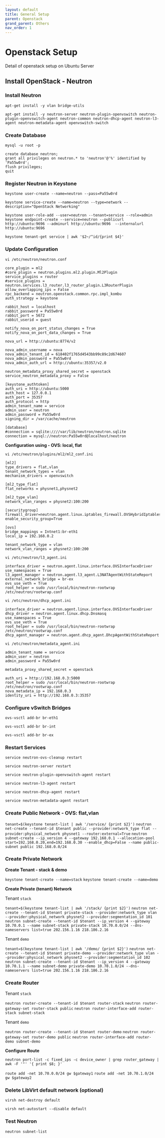 ```yaml
---
layout: default
title: General Setup
parent: Openstack
grand_parent: Others
nav_order: 1
---
```


# Openstack Setup #

Detail of openstack setup on Ubuntu Server

## Install OpenStack - Neutron ##

### Install Neutron ###

`apt-get install -y vlan bridge-utils`

`apt-get install -y neutron-server neutron-plugin-openvswitch neutron-plugin-openvswitch-agent neutron-common neutron-dhcp-agent neutron-l3-agent neutron-metadata-agent openvswitch-switch`

### Create Database ###

`mysql -u root -p`

```
create database neutron;
grant all privileges on neutron.* to 'neutron'@'%' identified by 'Pa55w0rd';
flush privileges;
quit
```

### Register Neutron in Keystone ###

`keystone user-create --name=neutron --pass=Pa55w0rd`

`keystone service-create --name=neutron --type=network --description="OpenStack Networking"`

`keystone user-role-add --user=neutron --tenant=service --role=admin
keystone endpoint-create --service=neutron --publicurl http://ubuntu:9696 --adminurl http://ubuntu:9696  --internalurl http://ubuntu:9696`

`keystone tenant-get service | awk '$2~/^id/{print $4}'`


### Update Configuration ###

`vi /etc/neutron/neutron.conf`

```
core_plugin = ml2
#core_plugin = neutron.plugins.ml2.plugin.Ml2Plugin
service_plugins = router
#service_plugins = neutron.services.l3_router.l3_router_plugin.L3RouterPlugin
allow_overlapping_ips = False
rpc_backend = neutron.openstack.common.rpc.impl_kombu
auth_strategy = keystone

rabbit_host = localhost
rabbit_password = Pa55w0rd
rabbit_port = 5672
rabbit_userid = guest

notify_nova_on_port_status_changes = True
notify_nova_on_port_data_changes = True

nova_url = http://ubuntu:8774/v2

nova_admin_username = nova
nova_admin_tenant_id = 618402f1765d4543bb99c89c2d674607
nova_admin_password = Pa55w0rd
nova_admin_auth_url = http://ubuntu:35357/v2.0

neutron_metadata_proxy_shared_secret = openstack
service_neutron_metadata_proxy = False

[keystone_authtoken]
auth_uri = http://ubuntu:5000
auth_host = 127.0.0.1
auth_port = 35357
auth_protocol = http
admin_tenant_name = service
admin_user = neutron
admin_password = Pa55w0rd
signing_dir = /var/cache/neutron

[database]
#connection = sqlite:////var/lib/neutron/neutron.sqlite
connection = mysql://neutron:Pa55w0rd@localhost/neutron
```

**Configuration using - OVS: local, flat**

`vi /etc/neutron/plugins/ml2/ml2_conf.ini`


```
[ml2]
type_drivers = flat,vlan
tenant_network_types = vlan
mechanism_drivers = openvswitch

[ml2_type_flat]
flat_networks = physnet1,physnet2

[ml2_type_vlan]
network_vlan_ranges = physnet2:100:200

[securitygroup]
firewall_driver=neutron.agent.linux.iptables_firewall.OVSHybridIptablesFirewallDriver
enable_security_group=True

[ovs]
bridge_mappings = Intnet1:br-eth1
local_ip = 192.168.0.2

tenant_network_type = vlan
network_vlan_ranges = physnet2:100:200
```

`vi /etc/neutron/l3_agent.ini`

```
interface_driver = neutron.agent.linux.interface.OVSInterfaceDriver
use_namespaces = True
l3_agent_manager = neutron.agent.l3_agent.L3NATAgentWithStateReport
external_network_bridge = br-ex
ovs_use_veth = True
root_helper = sudo /usr/local/bin/neutron-rootwrap /etc/neutron/rootwrap.conf
```

`vi /etc/neutron/dhcp_agent.ini`

```
interface_driver = neutron.agent.linux.interface.OVSInterfaceDriver
dhcp_driver = neutron.agent.linux.dhcp.Dnsmasq
use_namespaces = True
ovs_use_veth = True
root_helper = sudo /usr/local/bin/neutron-rootwrap /etc/neutron/rootwrap.conf
dhcp_agent_manager = neutron.agent.dhcp_agent.DhcpAgentWithStateReport
```

`vi /etc/neutron/metadata_agent.ini`

```
admin_tenant_name = service
admin_user = neutron
admin_password = Pa55w0rd

metadata_proxy_shared_secret = openstack

auth_uri = http://192.168.0.3:5000
root_helper = sudo /usr/local/bin/neutron-rootwrap /etc/neutron/rootwrap.conf
nova_metadata_ip = 192.168.0.3
identity_uri = http://192.168.0.3:35357
```

### Configure vSwitch Bridges ###

`ovs-vsctl add-br br-eth1`

`ovs-vsctl add-br br-int`

`ovs-vsctl add-br br-ex`


### Restart Services ###

`service neutron-ovs-cleanup restart`

`service neutron-server restart`

`service neutron-plugin-openvswitch-agent restart`

`service neutron-l3-agent restart`

`service neutron-dhcp-agent restart`

`service neutron-metadata-agent restart`


### Create Public Network - OVS: flat,vlan ###

`tenant=$(keystone tenant-list | awk '/service/ {print $2}')`
`neutron net-create --tenant-id $tenant public --provider:network_type flat --provider:physical_network physnet1 --router:external=True`
`neutron subnet-create --ip_version 4 --gateway 192.168.0.1 --allocation-pool start=192.168.0.20,end=192.168.0.30 --enable_dhcp=False --name public-subnet public 192.168.0.0/24`

### Create Private Network ###

**Create Tenant - stack & demo**

`keystone tenant-create --name=stack`
`keystone tenant-create --name=demo`
 
**Create Private (tenant) Network**

Tenant `stack`

`tenant=$(keystone tenant-list | awk '/stack/ {print $2}')`
`neutron net-create --tenant-id $tenant private-stack --provider:network_type vlan --provider:physical_network physnet2 --provider:segmentation_id 101`
`neutron subnet-create --tenant-id $tenant --ip_version 4 --gateway 10.70.0.1 --name subnet-stack private-stack 10.70.0.0/24 --dns-nameservers list=true 202.156.1.16 218.186.2.16`

Tenant `demo`

`tenant=$(keystone tenant-list | awk '/demo/ {print $2}')`
`neutron net-create --tenant-id $tenant private-demo --provider:network_type vlan --provider:physical_network physnet2 --provider:segmentation_id 102`
`neutron subnet-create --tenant-id $tenant --ip_version 4 --gateway 10.70.1.1 --name subnet-demo private-demo 10.70.1.0/24 --dns-nameservers list=true 202.156.1.16 218.186.2.16`

### Create Router ###

Tenant `stack`

`neutron router-create --tenant-id $tenant router-stack`
`neutron router-gateway-set router-stack public`
`neutron router-interface-add router-stack subnet-stack`

Tenant `demo`

`neutron router-create --tenant-id $tenant router-demo`
`neutron router-gateway-set router-demo public`
`neutron router-interface-add router-demo subnet-demo`

**Configure Route**

`neutron port-list -c fixed_ips -c device_owner | grep router_gateway | awk -F '"' '{ print $8; }'`

`route add -net 10.70.0.0/24 gw $gateway1`
`route add -net 10.70.1.0/24 gw $gateway2`

### Delete LibVirt default network (optional) ###

`virsh net-destroy default`

`virsh net-autostart --disable default`

### Test Neutron ###

`neutron subnet-list`


